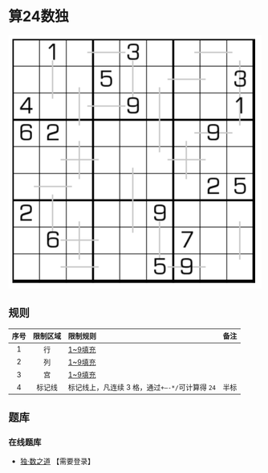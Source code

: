 # 算24数独
<!-- START doctoc generated TOC please keep comment here to allow auto update -->
<!-- DON'T EDIT THIS SECTION, INSTEAD RE-RUN doctoc TO UPDATE -->

<!-- END doctoc generated TOC please keep comment here to allow auto update -->

![题](../../../../../images/sudoku/算24数独.png)

## 规则

| 序号 | 限制区域 | 限制规则 | 备注 |
| :---: | :---: | :--- | :---: |
| 1 | 行 | [1~9填充] | |
| 2 | 列 | [1~9填充] | |
| 3 | 宫 | [1~9填充] | |
| 4 | 标记线 | 标记线上，凡连续 3 格，通过`+—-*/`可计算得 `24` | 半标 |

## 题库

### 在线题库

- [独·数之道](http://www.sudokufans.org.cn/lx/game.index.php?type=z24) 【需要登录】

[1~9填充]: ../../../../../rules/rules.md#1to9填充
